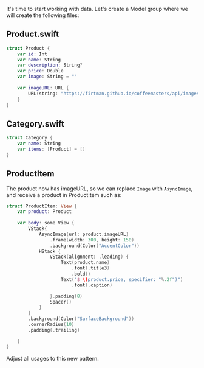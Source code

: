 It's time to start working with data. Let's create a Model group where we will create the following files:

## Product.swift

```swift
struct Product {
    var id: Int
    var name: String
    var description: String?
    var price: Double
    var image: String = ""
    
    var imageURL: URL {
        URL(string: "https://firtman.github.io/coffeemasters/api/images/\(self.image)")!
    }
}
```

## Category.swift

```swift
struct Category {
    var name: String
    var items: [Product] = []    
}
```

## ProductItem

The product now has imageURL, so we can replace `Image` with `AsyncImage`, and receive a product in ProductItem such as:

```swift
struct ProductItem: View {        
    var product: Product
    
    var body: some View {
        VStack{
            AsyncImage(url: product.imageURL)
                .frame(width: 300, height: 150)
                .background(Color("AccentColor"))
            HStack {
                VStack(alignment: .leading) {
                    Text(product.name)
                        .font(.title3)
                        .bold()
                    Text("$ \(product.price, specifier: "%.2f")")
                        .font(.caption)

                }.padding(8)
                Spacer()
            }
        }
        .background(Color("SurfaceBackground"))
        .cornerRadius(10)
        .padding(.trailing)

    }
}
```

Adjust all usages to this new pattern.

